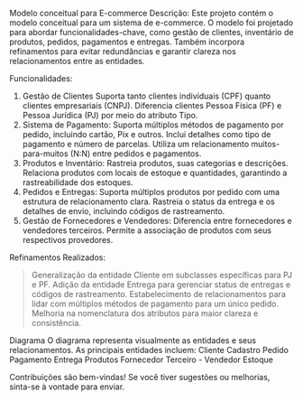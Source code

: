 Modelo conceitual para E-commerce
Descrição:
Este projeto contém o modelo conceitual para um sistema de e-commerce. O modelo foi projetado para abordar funcionalidades-chave, como gestão de clientes, inventário de produtos, pedidos, pagamentos e entregas. Também incorpora refinamentos para evitar redundâncias e garantir clareza nos relacionamentos entre as entidades.

Funcionalidades:
1. Gestão de Clientes
Suporta tanto clientes individuais (CPF) quanto clientes empresariais (CNPJ).
Diferencia clientes Pessoa Física (PF) e Pessoa Jurídica (PJ) por meio do atributo Tipo.
2. Sistema de Pagamento:
Suporta múltiplos métodos de pagamento por pedido, incluindo cartão, Pix e outros.
Inclui detalhes como tipo de pagamento e número de parcelas.
Utiliza um relacionamento muitos-para-muitos (N:N) entre pedidos e pagamentos.
3. Produtos e Inventário:
Rastreia produtos, suas categorias e descrições.
Relaciona produtos com locais de estoque e quantidades, garantindo a rastreabilidade dos estoques.
4. Pedidos e Entregas:
Suporta múltiplos produtos por pedido com uma estrutura de relacionamento clara.
Rastreia o status da entrega e os detalhes de envio, incluindo códigos de rastreamento.
5. Gestão de Fornecedores e Vendedores:
Diferencia entre fornecedores e vendedores terceiros.
Permite a associação de produtos com seus respectivos provedores.

Refinamentos Realizados:
> Generalização da entidade Cliente em subclasses específicas para PJ e PF.
> Adição da entidade Entrega para gerenciar status de entregas e códigos de rastreamento.
> Estabelecimento de relacionamentos para lidar com múltiplos métodos de pagamento para um único pedido.
> Melhoria na nomenclatura dos atributos para maior clareza e consistência.

Diagrama 
O diagrama representa visualmente as entidades e seus relacionamentos. 
As principais entidades incluem:
Cliente
Cadastro
Pedido
Pagamento
Entrega
Produtos
Fornecedor
Terceiro - Vendedor
Estoque

Contribuições são bem-vindas! Se você tiver sugestões ou melhorias, sinta-se à vontade para enviar.
